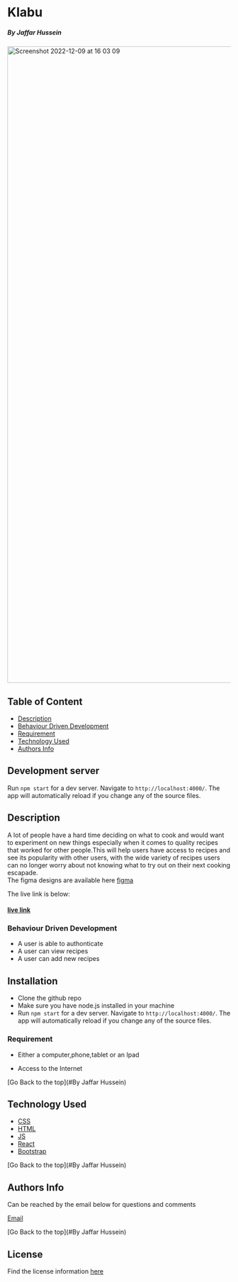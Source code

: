 # Klabu

##### By Jaffar Hussein

<img width="1437" alt="Screenshot 2022-12-09 at 16 03 09" src="https://user-images.githubusercontent.com/57854451/206731493-69a778b4-2886-4052-ac07-75bdf88b9c52.png">

## Table of Content
+ [Description](#description)
+ [Behaviour Driven Development](#behaviour-driven-development)
+ [Requirement](#requirement)
+ [Technology Used](#technology-used)
+ [Authors Info](#authors-info)

## Development server

Run `npm start` for a dev server. Navigate to `http://localhost:4000/`. The app will automatically reload if you change any of the source files.





## Description

A lot of people have a hard time deciding on what to cook and would want to experiment on new things especially when it comes to quality recipes that worked for other people.This will help users have access to recipes and see its popularity with other users, with the wide variety of recipes users can no longer worry about not knowing what to try out on their next cooking escapade.<br>
The figma designs are available here [figma](https://www.figma.com/file/Ww5GoPeYp2HqDZKnvJ2um6/GitHub-Search?node-id=0%3A1)



The live link is below:
#### [live link](https://github-search--opt.herokuapp.com/)

### Behaviour Driven Development
* A user is able to authonticate
* A user can view recipes
* A user can add new recipes

## Installation
* Clone the github repo
* Make sure you have node.js installed in your machine
* Run `npm start` for a dev server. Navigate to `http://localhost:4000/`. The app will automatically reload if you change any of the source files.


### Requirement

* Either a computer,phone,tablet or an Ipad

* Access to the Internet

[Go Back to the top](#By Jaffar Hussein)
## Technology Used
* [CSS](https://developer.mozilla.org/en-US/docs/Web/CSS)
* [HTML](https://developer.mozilla.org/en-US/docs/Glossary/HTML)
* [JS](https://en.wikipedia.org/wiki/JavaScript)
* [React](https://reactjs.org)
* [Bootstrap](https://getbootstrap.com/)



[Go Back to the top](#By Jaffar Hussein)

## Authors Info
Can be reached by the email below for questions and comments 

[Email](jaffar.gura@student.moringaschool.com)

[Go Back to the top](#By Jaffar Hussein)
## License
Find the license information [here](https://github.com/Jaffar-Hussein/klabu-frontend/blob/master/licence) 
